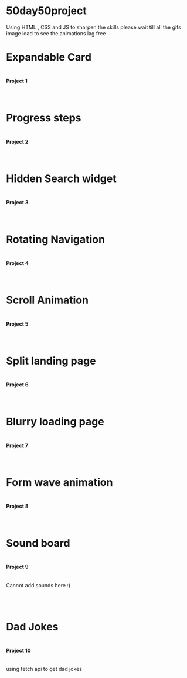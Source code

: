 # 50day50project

Using HTML , CSS and JS to sharpen the skills
please wait till all the gifs image load to see the animations lag free

<h1>Expandable Card<h1>
<h4>Project 1</h4>
<img alt="" src="expandable-card/expandablecard.gif">

<br>
<br>
<h1>Progress steps<h1>
<h4>Project 2</h4>
<img alt = "" src="progress-steps/progress-step.gif">

<br>
<br>
<h1>Hidden Search widget<h1>
<h4>Project 3</h4>
<img alt = "" src="Hidden search widget/hiddensearchwidget.gif">
  
<br>
<br>
<h1>Rotating Navigation<h1>
<h4>Project 4</h4>
<img alt = "" src="Rotating Navigation/rotatingnavigation.gif">
  
<br>
<br>
<h1>Scroll Animation<h1>
<h4>Project 5</h4>
<img alt = "" src="scroll animation/scrollinganimation.gif">
  
<br>
<br>
<h1>Split landing page<h1>
<h4>Project 6</h4>
<img alt = "" src="split Landing page/splitlanding.gif">

<br>
<br>
<h1>Blurry loading page<h1>
<h4>Project 7</h4>
<img alt = "" src="blurry loading/blurryloading.gif">

<br>
<br>
<h1>Form wave animation<h1>
<h4>Project 8</h4>
<img alt = "" src="form wave animation/formwave.gif">

<br>
<br>
<h1>Sound board<h1>
<h4>Project 9</h4>
<img alt = "" src="sound board/soundboard.png">
<p> Cannot add sounds here :(</p>

<br>
<br>
<h1>Dad Jokes<h1>
<h4>Project 10</h4>
<img alt = "" src="Dad jokes/dadjoke.gif">
<p> using fetch api to get dad jokes</p>
